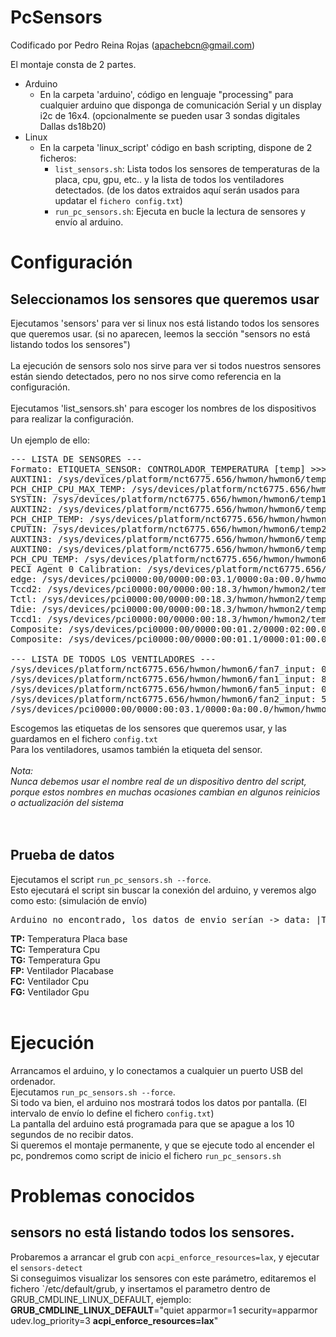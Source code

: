# PcSensors

Codificado por Pedro Reina Rojas (apachebcn@gmail.com)

El montaje consta de 2 partes.
- Arduino
  - En la carpeta 'arduino', código en lenguaje "processing" para cualquier arduino que disponga de comunicación Serial y un display i2c de 16x4. (opcionalmente se pueden usar 3 sondas digitales Dallas ds18b20)
- Linux
  - En la carpeta 'linux_script' código en bash scripting, dispone de 2 ficheros:
     -  `list_sensors.sh`: Lista todos los sensores de temperaturas de la placa, cpu, gpu, etc.. y la lista de todos los ventiladores detectados. (de los datos extraidos aquí serán usados para updatar el `fichero config.txt`)
     -  `run_pc_sensors.sh`: Ejecuta en bucle la lectura de sensores y envío al arduino.

# Configuración

## Seleccionamos los sensores que queremos usar
Ejecutamos 'sensors' para ver si linux nos está listando todos los sensores que queremos usar. (si no aparecen, leemos la sección "sensors no está listando todos los sensores")<br><br>
La ejecución de sensors solo nos sirve para ver si todos nuestros sensores están siendo detectados, pero no nos sirve como referencia en la configuración.<br><br>
Ejecutamos 'list_sensors.sh' para escoger los nombres de los dispositivos para realizar la configuración.<br><br>
Un ejemplo de ello:<br>
<pre>
--- LISTA DE SENSORES ---
Formato: ETIQUETA_SENSOR: CONTROLADOR_TEMPERATURA [temp] >>> CONTROLADOR_VENTILADOR [rpm]
AUXTIN1: /sys/devices/platform/nct6775.656/hwmon/hwmon6/temp4_input [temp: 39ºC]
PCH_CHIP_CPU_MAX_TEMP: /sys/devices/platform/nct6775.656/hwmon/hwmon6/temp8_input [temp: 0ºC]
SYSTIN: /sys/devices/platform/nct6775.656/hwmon/hwmon6/temp1_input [temp: 39ºC] >>> /sys/devices/platform/nct6775.656/hwmon/hwmon6/fan1_input [rpm: 872]
AUXTIN2: /sys/devices/platform/nct6775.656/hwmon/hwmon6/temp5_input [temp: 30ºC] >>> /sys/devices/platform/nct6775.656/hwmon/hwmon6/fan5_input [rpm: 0]
PCH_CHIP_TEMP: /sys/devices/platform/nct6775.656/hwmon/hwmon6/temp9_input [temp: 0ºC]
CPUTIN: /sys/devices/platform/nct6775.656/hwmon/hwmon6/temp2_input [temp: 38ºC] >>> /sys/devices/platform/nct6775.656/hwmon/hwmon6/fan2_input [rpm: 539]
AUXTIN3: /sys/devices/platform/nct6775.656/hwmon/hwmon6/temp6_input [temp: 73ºC]
AUXTIN0: /sys/devices/platform/nct6775.656/hwmon/hwmon6/temp3_input [temp: 66ºC]
PCH_CPU_TEMP: /sys/devices/platform/nct6775.656/hwmon/hwmon6/temp10_input [temp: 0ºC]
PECI Agent 0 Calibration: /sys/devices/platform/nct6775.656/hwmon/hwmon6/temp7_input [temp: 38ºC] >>> /sys/devices/platform/nct6775.656/hwmon/hwmon6/fan7_input [rpm: 0]
edge: /sys/devices/pci0000:00/0000:00:03.1/0000:0a:00.0/hwmon/hwmon5/temp1_input [temp: 43ºC] >>> /sys/devices/pci0000:00/0000:00:03.1/0000:0a:00.0/hwmon/hwmon5/fan1_input [rpm: 1166]
Tccd2: /sys/devices/pci0000:00/0000:00:18.3/hwmon/hwmon2/temp4_input [temp: 39ºC]
Tctl: /sys/devices/pci0000:00/0000:00:18.3/hwmon/hwmon2/temp1_input [temp: 40ºC]
Tdie: /sys/devices/pci0000:00/0000:00:18.3/hwmon/hwmon2/temp2_input [temp: 40ºC]
Tccd1: /sys/devices/pci0000:00/0000:00:18.3/hwmon/hwmon2/temp3_input [temp: 40ºC]
Composite: /sys/devices/pci0000:00/0000:00:01.2/0000:02:00.0/0000:03:01.0/0000:04:00.0/hwmon/hwmon1/temp1_input [temp: 49ºC]
Composite: /sys/devices/pci0000:00/0000:00:01.1/0000:01:00.0/hwmon/hwmon0/temp1_input [temp: 44ºC]

--- LISTA DE TODOS LOS VENTILADORES ---
/sys/devices/platform/nct6775.656/hwmon/hwmon6/fan7_input: 0RPM
/sys/devices/platform/nct6775.656/hwmon/hwmon6/fan1_input: 872RPM
/sys/devices/platform/nct6775.656/hwmon/hwmon6/fan5_input: 0RPM
/sys/devices/platform/nct6775.656/hwmon/hwmon6/fan2_input: 539RPM
/sys/devices/pci0000:00/0000:00:03.1/0000:0a:00.0/hwmon/hwmon5/fan1_input: 1169RPM
</pre>

Escogemos las etiquetas de los sensores que queremos usar, y las guardamos en el fichero `config.txt`<br>
Para los ventiladores, usamos también la etiqueta del sensor.<br>
<br>
*Nota:*<br>
*Nunca debemos usar el nombre real de un dispositivo dentro del script, porque estos nombres en muchas ocasiones cambian en algunos reinicios o actualización del sistema*<br>
<br>
<br>
## Prueba de datos
Ejecutamos el script `run_pc_sensors.sh --force`.<br>
Esto ejecutará el script sin buscar la conexión del arduino, y veremos algo como esto: (simulación de envío)<br>
<pre>
Arduino no encontrado, los datos de envio serían -> data: |TP39|TC38|TG41|FP854|FC537|FG947
</pre>
**TP:** Temperatura Placa base<br>
**TC:** Temperatura Cpu<br>
**TG:** Temperatura Gpu<br>
**FP:** Ventilador Placabase<br>
**FC:** Ventilador Cpu<br>
**FG:** Ventilador Gpu<br>
<br>
# Ejecución
Arrancamos el arduino, y lo conectamos a cualquier un puerto USB del ordenador.<br>
Ejecutamos `run_pc_sensors.sh --force`.<br>
Si todo va bien, el arduino nos mostrará todos los datos por pantalla. (El intervalo de envío lo define el fichero `config.txt`)<br>
La pantalla del arduino está programada para que se apague a los 10 segundos de no recibir datos.<br>
Si queremos el montaje permanente, y que se ejecute todo al encender el pc, pondremos como script de inicio el fichero `run_pc_sensors.sh`<br>

# Problemas conocidos
## sensors no está listando todos los sensores.
Probaremos a arrancar el grub con `acpi_enforce_resources=lax`, y ejecutar el `sensors-detect`<br>
Si conseguimos visualizar los sensores con este parámetro, editaremos el fichero `/etc/default/grub, y insertamos el parametro dentro de GRUB_CMDLINE_LINUX_DEFAULT, ejemplo:<br>
**GRUB_CMDLINE_LINUX_DEFAULT**="quiet apparmor=1 security=apparmor udev.log_priority=3 **acpi_enforce_resources=lax**"<br>
<br>